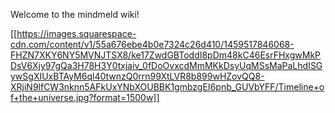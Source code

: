 Welcome to the mindmeld wiki!

[[https://images.squarespace-cdn.com/content/v1/55a676ebe4b0e7324c26d410/1459517846068-FHZN7XKY6NY5MVNJTSX8/ke17ZwdGBToddI8pDm48kC46EsrFHxgwMkPDsV6Xjy97gQa3H78H3Y0txjaiv_0fDoOvxcdMmMKkDsyUqMSsMaPaLhdISGywSgXIUxBTAyM6ql40twnzQ0rrn99XtLVR8b899wHZovQQ8-XRjiN9lfCW3nknn5AFkUxYNbXOUBBK1gmbzgEI6pnb_GUVbYFF/Timeline+of+the+universe.jpg?format=1500w]]